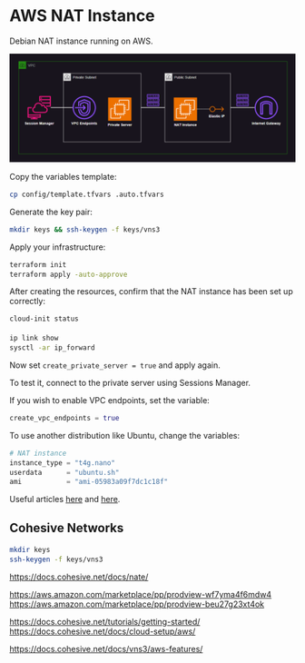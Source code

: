 # AWS NAT Instance

Debian NAT instance running on AWS.

<img src=".assets/aws-nat2.png" />

Copy the variables template:

```sh
cp config/template.tfvars .auto.tfvars
```

Generate the key pair:

```sh
mkdir keys && ssh-keygen -f keys/vns3
```

Apply your infrastructure:

```sh
terraform init
terraform apply -auto-approve
```

After creating the resources, confirm that the NAT instance has been set up correctly:

```sh
cloud-init status

ip link show
sysctl -ar ip_forward
```

Now set `create_private_server = true` and apply again.

To test it, connect to the private server using Sessions Manager.

If you wish to enable VPC endpoints, set the variable:

```terraform
create_vpc_endpoints = true
```

To use another distribution like Ubuntu, change the variables:

```terraform
# NAT instance
instance_type = "t4g.nano"
userdata      = "ubuntu.sh"
ami           = "ami-05983a09f7dc1c18f"
```

Useful articles [here][1] and [here][2].

## Cohesive Networks

```sh
mkdir keys
ssh-keygen -f keys/vns3
```


https://docs.cohesive.net/docs/nate/

https://aws.amazon.com/marketplace/pp/prodview-wf7yma4f6mdw4
https://aws.amazon.com/marketplace/pp/prodview-beu27g23xt4ok

https://docs.cohesive.net/tutorials/getting-started/
https://docs.cohesive.net/docs/cloud-setup/aws/

https://docs.cohesive.net/docs/vns3/aws-features/

[1]: https://linuxhint.com/configure-nat-on-ubuntu/
[2]: https://linuxconfig.org/how-to-make-iptables-rules-persistent-after-reboot-on-linux
